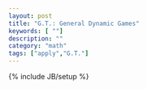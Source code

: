 ```yaml
---
layout: post
title: "G.T.: General Dynamic Games"
keywords: [ ""]
description: ""
category: "math"
tags: ["apply","G.T."]
---
```

{% include JB/setup %}
